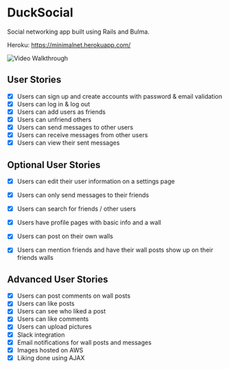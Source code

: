 # DuckSocial

Social networking app built using Rails and Bulma.

Heroku: https://minimalnet.herokuapp.com/

![Video Walkthrough](minimalnet.gif)

## User Stories

- [x] Users can sign up and create accounts with password & email validation
- [x] Users can log in & log out
- [x] Users can add users as friends
- [x] Users can unfriend others
- [x] Users can send messages to other users
- [x] Users can receive messages from other users
- [x] Users can view their sent messages

## Optional User Stories

- [x] Users can edit their user information on a settings page
- [x] Users can only send messages to their friends
- [x] Users can search for friends / other users
- [x] Users have profile pages with basic info and a wall
- [x] Users can post on their own walls
- [x] Users can mention friends and have their wall posts show up on their friends walls


## Advanced User Stories

- [x] Users can post comments on wall posts
- [x] Users can like posts
- [x] Users can see who liked a post
- [x] Users can like comments
- [x] Users can upload pictures
- [x] Slack integration
- [x] Email notifications for wall posts and messages
- [x] Images hosted on AWS
- [x] Liking done using AJAX